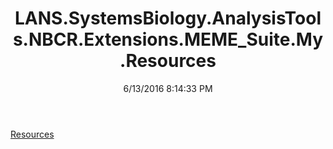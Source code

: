 ﻿---
title: LANS.SystemsBiology.AnalysisTools.NBCR.Extensions.MEME_Suite.My.Resources
date: 6/13/2016 8:14:33 PM
---

[Resources](T-LANS.SystemsBiology.AnalysisTools.NBCR.Extensions.MEME_Suite.My.Resources.Resources.html)
